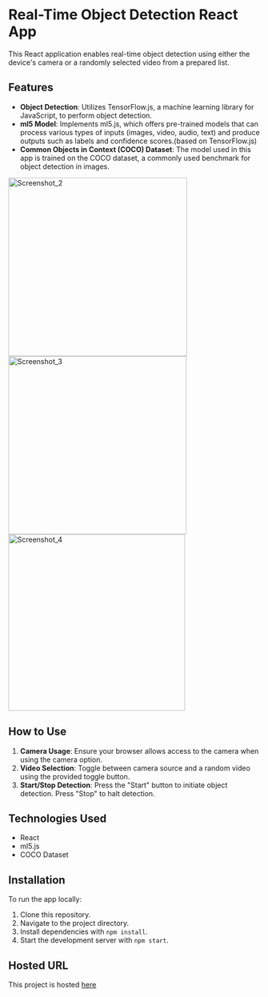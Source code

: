 
# Real-Time Object Detection React App

This React application enables real-time object detection using either the device's camera or a randomly selected video from a prepared list.


## Features

- **Object Detection**: Utilizes TensorFlow.js, a machine learning library for JavaScript, to perform object detection.
- **ml5 Model**: Implements ml5.js, which offers pre-trained models that can process various types of inputs (images, video, audio, text) and produce outputs such as labels and confidence scores.(based on TensorFlow.js)
- **Common Objects in Context (COCO) Dataset**: The model used in this app is trained on the COCO dataset, a commonly used benchmark for object detection in images.
<img width="357" alt="Screenshot_2" src="https://github.com/SvitlanaRybakova/ml5-COCO-SSD/assets/56434649/bf1794d8-0e39-4efd-974b-370e9311936b">
<img width="356" alt="Screenshot_3" src="https://github.com/SvitlanaRybakova/ml5-COCO-SSD/assets/56434649/2cfff6a2-cede-4860-9940-671aa3c1d563">
<img width="353" alt="Screenshot_4" src="https://github.com/SvitlanaRybakova/ml5-COCO-SSD/assets/56434649/26667ff8-29d7-4f02-ad53-6b501182f8c7">



## How to Use

1. **Camera Usage**: Ensure your browser allows access to the camera when using the camera option.
2. **Video Selection**: Toggle between camera source and a random video using the provided toggle button.
3. **Start/Stop Detection**: Press the "Start" button to initiate object detection. Press "Stop" to halt detection.

## Technologies Used

- React
- ml5.js
- COCO Dataset

## Installation

To run the app locally:

1. Clone this repository.
2. Navigate to the project directory.
3. Install dependencies with `npm install`.
4. Start the development server with `npm start`.

## Hosted URL
This project is hosted [here](https://ml5-coco-ssd.vercel.app)
